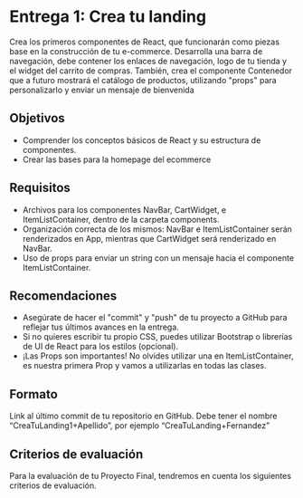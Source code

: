 # Entrega 1: Crea tu landing

Crea los primeros componentes de React, que funcionarán como piezas base en la construcción de tu e-commerce. Desarrolla una barra de navegación, debe contener los enlaces de navegación, logo de tu tienda y el widget del carrito de compras. También, crea el componente Contenedor que a futuro mostrará el catálogo de productos, utilizando "props" para personalizarlo y enviar un mensaje de bienvenida

## Objetivos

- Comprender los conceptos básicos de React y su estructura de componentes.
- Crear las bases para la homepage del ecommerce

## Requisitos

- Archivos para los componentes NavBar, CartWidget, e ItemListContainer, dentro de la carpeta components.
- Organización correcta de los mismos: NavBar e ItemListContainer serán renderizados en App, mientras que CartWidget será renderizado en NavBar.
- Uso de props para enviar un string con un mensaje hacia el componente ItemListContainer.

## Recomendaciones

- Asegúrate de hacer el "commit" y "push" de tu proyecto a GitHub para reflejar tus últimos avances en la entrega.
- Si no quieres escribir tu propio CSS, puedes utilizar Bootstrap o librerías de UI de React para los estilos (opcional).
- ¡Las Props son importantes! No olvides utilizar una en ItemListContainer, es nuestra primera Prop y vamos a utilizarlas en todas las clases.

## Formato

Link al último commit de tu repositorio en GitHub. Debe tener el nombre “CreaTuLanding1+Apellido”, por ejemplo “CreaTuLanding+Fernandez”

## Criterios de evaluación

Para la evaluación de tu Proyecto Final, tendremos en cuenta los siguientes criterios de evaluación.

<!--
Barra de navegación

- Logo Mandorla
- NavBar
    - Inicio
    - Sobre Mandorla
    - Tienda
    - Prensa
    - Puntos de venta

    - Carrito de compras
 -->

 <!-- 
 Contenedor: Aqui se mostraran el catalogo de productos utilizando props para pesonalizarlo y enviar un mensaje de bienvenida
  -->

